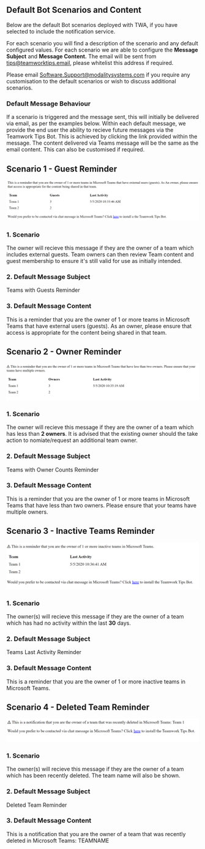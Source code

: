 ## Default Bot Scenarios and Content
Below are the default Bot scenarios deployed with TWA, if you have selected to include the notification service.

For each scenario you will find a description of the scenario and any default configured values. For each scenario we are able to configure the **Message Subject** and **Message Content.** The email will be sent from  tips@teamworktips.email, please whitelist this address if required.

Please email Software.Support@modalitysystems.com if you require any customisation to the default scenarios or wish to discuss additional scenarios.

### Default Message Behaviour ###
If a scenario is triggered and the message sent, this will initially be delivered via email, as per the examples below. Within each default message, we provide the end user the ability to recieve future messages via the Teamwork Tips Bot. This is achieved by clicking the link provided within the message. The content delivered via Teams message will be the same as the email content. This can also be customised if required.

## Scenario 1 - Guest Reminder

![BOT_ExternalGuests](images/BOT_ExternalGuests.png)

### 1.	Scenario
The owner will recieve this message if they are the owner of a team which includes external guests. Team owners can then review Team content and guest membership to ensure it's still valid for use as initially intended.

### 2.	Default Message Subject
Teams with Guests Reminder

### 3.	Default Message Content
This is a reminder that you are the owner of 1 or more teams in Microsoft Teams that have external users (guests). As an owner, please ensure that access is appropriate for the content being shared in that team.

## Scenario 2 - Owner Reminder

![BOT_TeamOwners](images/BOT_TeamOwners.png)

### 1.	Scenario
The owner will recieve this message if they are the owner of a team which has less than **2 owners**. It is advised that the existing owner should the take action to nomiate/request an additional team owner.

### 2.	Default Message Subject
Teams with Owner Counts Reminder

### 3.	Default Message Content
This is a reminder that you are the owner of 1 or more teams in Microsoft Teams that have less than two owners. Please ensure that your teams have multiple owners.

## Scenario 3 - Inactive Teams Reminder

![BOT_InactiveTeam](images/BOT_InactiveTeam.png)

### 1.	Scenario
The owner(s) will recieve this message if they are the owner of a team which has had no activity within the last **30** days.

### 2.	Default Message Subject
Teams Last Activity Reminder

### 3.	Default Message Content
This is a reminder that you are the owner of 1 or more inactive teams in Microsoft Teams.

## Scenario 4 - Deleted Team Reminder

![BOT_DeletedTeam](images/BOT_DeletedTeam.png)

### 1.	Scenario
The owner(s) will recieve this message if they are the owner of a team which has been recently deleted. The team name will also be shown.

### 2.	Default Message Subject
Deleted Team Reminder

### 3.	Default Message Content
This is a notification that you are the owner of a team that was recently deleted in Microsoft Teams: TEAMNAME